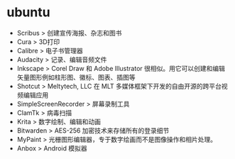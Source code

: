 # ubuntu
* Scribus       >       创建宣传海报、杂志和图书
* Cura          >       3D打印
* Calibre       >       电子书管理器
* Audacity      >       记录、编辑音频文件
* Inkscape      >       Corel Draw 和 Adobe Illustrator 很相似。用它可以创建和编辑矢量图形例如柱形图、徽标、图表、插图等
* Shotcut       >       Meltytech, LLC 在 MLT 多媒体框架下开发的自由开源的跨平台视频编辑应用
* SimpleScreenRecorder      >       屏幕录制工具
* ClamTk        >       病毒扫描
* Krita         >       数字绘制、编辑和动画
* Bitwarden     >       AES-256 加密技术来存储所有的登录细节
* MyPaint       >       光栅图形编辑器，专于数字绘画而不是图像操作和相片处理。
* Anbox         >       Android 模拟器
